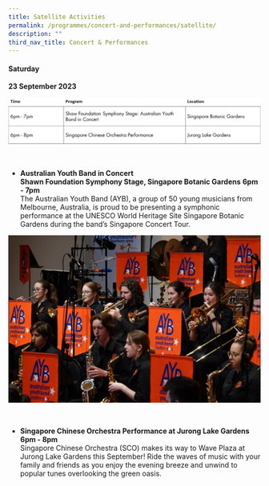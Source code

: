 ```yaml
---
title: Satellite Activities
permalink: /programmes/concert-and-performances/satellite/
description: ""
third_nav_title: Concert & Performances
---
```

#### Saturday
**23 September 2023**

![Concerts &amp; Performances at satellite locations](/images/c&amp;p_sat%20of.jpg)

<br>

* **Australian Youth Band in Concert** <br>
**Shawn Foundation Symphony Stage, Singapore Botanic Gardens**
**6pm - 7pm** <br>
The Australian Youth Band (AYB), a group of 50 young musicians from Melbourne, Australia, is proud to be presenting a symphonic performance at the UNESCO World Heritage Site Singapore Botanic Gardens during the band’s Singapore Concert Tour.

![Australian Youth Band](/images/australian%20youth%20band.PNG)


<br>

* **Singapore Chinese Orchestra Performance at Jurong Lake Gardens** <br>
**6pm - 8pm** <br> 
Singapore Chinese Orchestra (SCO) makes its way to Wave Plaza at Jurong Lake Gardens this September! Ride the waves of music with your family and friends as you enjoy the evening breeze and unwind to popular tunes overlooking the green oasis.